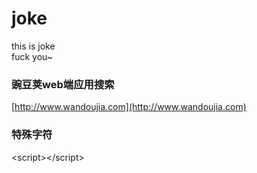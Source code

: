 joke
====

this is joke<br /> 
fuck you~

### 豌豆荚web端应用搜索
[http://www.wandoujia.com](http://www.wandoujia.com)

### 特殊字符
\<script\>\</script\>

